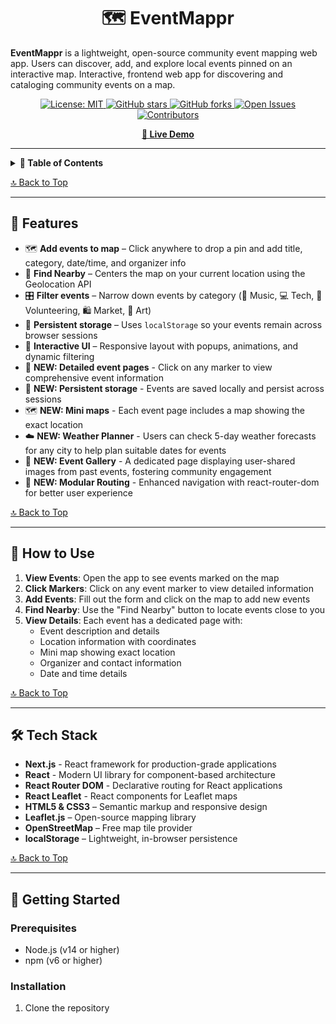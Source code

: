 <h1 align="center"> 🗺 EventMappr</h1>

**EventMappr** is a lightweight, open-source community event mapping web app. Users can discover, add, and explore local events pinned on an interactive map. Interactive, frontend web app for discovering and cataloging community events on a map.

<p align="center">
  <a href="LICENSE">
    <img src="https://img.shields.io/badge/License-MIT-blue.svg" alt="License: MIT">
  </a>
  <a href="https://github.com/Bhavya1352/eventmappr/stargazers">
    <img src="https://img.shields.io/github/stars/Bhavya1352/eventmappr?style=social" alt="GitHub stars">
  </a>
  <a href="https://github.com/Bhavya1352/eventmappr/fork">
    <img src="https://img.shields.io/github/forks/Bhavya1352/eventmappr?style=social" alt="GitHub forks">
  </a>
  <a href="https://github.com/Bhavya1352/eventmappr/issues">
    <img src="https://img.shields.io/github/issues/Bhavya1352/eventmappr" alt="Open Issues">
  </a>
  <a href="https://github.com/Bhavya1352/eventmappr/graphs/contributors">
    <img src="https://img.shields.io/github/contributors/Bhavya1352/eventmappr" alt="Contributors">
  </a>
  <a href="https://github.com/Bhavya1352/eventmappr/commits/main">

  </a>
</p>

<p align="center">
<a href="https://eventmappr.vercel.app/"><strong>🚀 Live Demo</strong></a>
</p>

---

<details>
  <summary><strong>📑 Table of Contents</strong></summary>

  - [🚀 Features](#-features)  
  - [📱 How to Use](#-how-to-use)  
  - [🛠️ Tech Stack](#️-tech-stack)  
  - [🚀 Getting Started](#-getting-started)  
    - [Prerequisites](#prerequisites)  
    - [Installation](#installation)  
    - [Development](#development)  
    - [Building for Production](#building-for-production)  
  - [📜 Available Scripts](#-available-scripts)  
  - [📁 Project Structure Overview](#-project-structure-overview)  
  - [📌 Usage Guide](#-usage-guide)  
  - [🧑‍💻 Contributing](#-contributing)  
    - [📌 How to Contribute](#-how-to-contribute)  
    - [📋 Contribution Guidelines](#-contribution-guidelines)  
  - [💡 Feature Ideas & Roadmap](#-feature-ideas--roadmap)  
  - [🙌 Acknowledgements](#-acknowledgements)  
  - [🌟 Awesome Contributors](#-awesome-contributors)  
  - [📄 License](#-license)

</details>

[🔝 Back to Top](#-eventmappr)

---

## 🚀 Features

- 🗺️ **Add events to map** – Click anywhere to drop a pin and add title, category, date/time, and organizer info  
- 🧭 **Find Nearby** – Centers the map on your current location using the Geolocation API  
- 🎛️ **Filter events** – Narrow down events by category (🎵 Music, 💻 Tech, 🤝 Volunteering, 🛍️ Market, 🎨 Art)  
- 💾 **Persistent storage** – Uses `localStorage` so your events remain across browser sessions  
- 📱 **Interactive UI** – Responsive layout with popups, animations, and dynamic filtering  
- 📄 **NEW: Detailed event pages** - Click on any marker to view comprehensive event information  
- 💾 **NEW: Persistent storage** - Events are saved locally and persist across sessions  
- 🗺️ **NEW: Mini maps** - Each event page includes a map showing the exact location  
- ☁️ **NEW: Weather Planner** - Users can check 5-day weather forecasts for any city to help plan suitable dates for events  
- 📸 **NEW: Event Gallery** - A dedicated page displaying user-shared images from past events, fostering community engagement  
- 🔄 **NEW: Modular Routing** - Enhanced navigation with react-router-dom for better user experience

[🔝 Back to Top](#-eventmappr)

---

## 📱 How to Use

1. **View Events**: Open the app to see events marked on the map  
2. **Click Markers**: Click on any event marker to view detailed information  
3. **Add Events**: Fill out the form and click on the map to add new events  
4. **Find Nearby**: Use the "Find Nearby" button to locate events close to you  
5. **View Details**: Each event has a dedicated page with:  
   - Event description and details  
   - Location information with coordinates  
   - Mini map showing exact location  
   - Organizer and contact information  
   - Date and time details

[🔝 Back to Top](#-eventmappr)

---

## 🛠️ Tech Stack

- **Next.js** - React framework for production-grade applications  
- **React** - Modern UI library for component-based architecture  
- **React Router DOM** - Declarative routing for React applications  
- **React Leaflet** - React components for Leaflet maps  
- **HTML5 & CSS3** – Semantic markup and responsive design  
- **Leaflet.js** – Open-source mapping library  
- **OpenStreetMap** – Free map tile provider  
- **localStorage** – Lightweight, in-browser persistence

[🔝 Back to Top](#-eventmappr)

---

## 🚀 Getting Started

### Prerequisites

- Node.js (v14 or higher)  
- npm (v6 or higher)

### Installation

1. Clone the repository  
